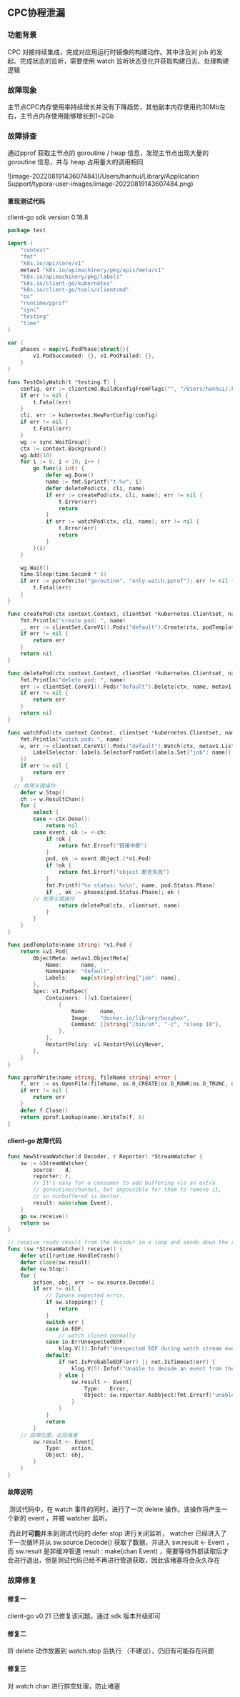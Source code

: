 ## CPC协程泄漏

### 功能背景

CPC 对接持续集成，完成对应用运行时镜像的构建动作。其中涉及对 job 的发起、完成状态的监听，需要使用 watch 监听状态变化并获取构建日志、处理构建逻辑

### 故障现象

主节点CPC内存使用率持续增长并没有下降趋势，其他副本内存使用约30Mb左右，主节点内存使用能够增长到1~2Gb

### 故障排查

通过pprof 获取主节点的 goroutine / heap 信息，发现主节点出现大量的 goroutine 信息，并与 heap 占用量大的调用相同

![image-20220819143607484](/Users/hanhui/Library/Application Support/typora-user-images/image-20220819143607484.png)

#### 重现测试代码

client-go sdk version 0.18.8

```go
package test

import (
	"context"
	"fmt"
	"k8s.io/api/core/v1"
	metav1 "k8s.io/apimachinery/pkg/apis/meta/v1"
	"k8s.io/apimachinery/pkg/labels"
	"k8s.io/client-go/kubernetes"
	"k8s.io/client-go/tools/clientcmd"
	"os"
	"runtime/pprof"
	"sync"
	"testing"
	"time"
)

var (
	phases = map[v1.PodPhase]struct{}{
		v1.PodSucceeded: {}, v1.PodFailed: {},
	}
)

func TestOnlyWatch(t *testing.T) {
	config, err := clientcmd.BuildConfigFromFlags("", "/Users/hanhui/.kube/config")
	if err != nil {
		t.Fatal(err)
	}
	cli, err := kubernetes.NewForConfig(config)
	if err != nil {
		t.Fatal(err)
	}
	wg := sync.WaitGroup{}
	ctx := context.Background()
	wg.Add(10)
	for i := 0; i < 10; i++ {
		go func(i int) {
			defer wg.Done()
			name := fmt.Sprintf("t-%v", i)
			defer deletePod(ctx, cli, name)
			if err := createPod(ctx, cli, name); err != nil {
				t.Error(err)
				return
			}
			if err := watchPod(ctx, cli, name); err != nil {
				t.Error(err)
				return
			}
		}(i)
	}

	wg.Wait()
	time.Sleep(time.Second * 5)
	if err := pprofWrite("goroutine", "only-watch.pprof"); err != nil {
		t.Fatal(err)
	}
}

func createPod(ctx context.Context, clientSet *kubernetes.Clientset, name string) error {
	fmt.Println("create pod: ", name)
	_, err := clientSet.CoreV1().Pods("default").Create(ctx, podTemplate(name), metav1.CreateOptions{})
	if err != nil {
		return err
	}
	return nil
}

func deletePod(ctx context.Context, clientSet *kubernetes.Clientset, name string) error {
	fmt.Println("delete pod: ", name)
	err := clientSet.CoreV1().Pods("default").Delete(ctx, name, metav1.DeleteOptions{})
	if err != nil {
		return err
	}
	return nil
}

func watchPod(ctx context.Context, clientset *kubernetes.Clientset, name string) error {
	fmt.Println("watch pod: ", name)
	w, err := clientset.CoreV1().Pods("default").Watch(ctx, metav1.ListOptions{
		LabelSelector: labels.SelectorFromSet(labels.Set{"job": name}).String(),
	})
	if err != nil {
		return err
	}
  // 故障关键操作
	defer w.Stop()
	ch := w.ResultChan()
	for {
		select {
		case <-ctx.Done():
			return nil
		case event, ok := <-ch:
			if !ok {
				return fmt.Errorf("链接中断")
			}
			pod, ok := event.Object.(*v1.Pod)
			if !ok {
				return fmt.Errorf("object 断言失败")
			}
			fmt.Printf("%v status: %v\n", name, pod.Status.Phase)
			if _, ok := phases[pod.Status.Phase]; ok {
        // 故障关键操作
				return deletePod(ctx, clientset, name)
			}
		}
	}
}

func podTemplate(name string) *v1.Pod {
	return &v1.Pod{
		ObjectMeta: metav1.ObjectMeta{
			Name:      name,
			Namespace: "default",
			Labels:    map[string]string{"job": name},
		},
		Spec: v1.PodSpec{
			Containers: []v1.Container{
				{
					Name:    name,
					Image:   "docker.io/library/busybox",
					Command: []string{"/bin/sh", "-c", "sleep 10"},
				},
			},
			RestartPolicy: v1.RestartPolicyNever,
		},
	}
}

func pprofWrite(name string, fileName string) error {
	f, err := os.OpenFile(fileName, os.O_CREATE|os.O_RDWR|os.O_TRUNC, os.ModePerm)
	if err != nil {
		return err
	}
	defer f.Close()
	return pprof.Lookup(name).WriteTo(f, 0)
}

```

#### client-go 故障代码

```go
func NewStreamWatcher(d Decoder, r Reporter) *StreamWatcher {
	sw := &StreamWatcher{
		source:   d,
		reporter: r,
		// It's easy for a consumer to add buffering via an extra
		// goroutine/channel, but impossible for them to remove it,
		// so nonbuffered is better.
		result: make(chan Event),
	}
	go sw.receive()
	return sw
}

// receive reads result from the decoder in a loop and sends down the result channel.
func (sw *StreamWatcher) receive() {
	defer utilruntime.HandleCrash()
	defer close(sw.result)
	defer sw.Stop()
	for {
		action, obj, err := sw.source.Decode()
		if err != nil {
			// Ignore expected error.
			if sw.stopping() {
				return
			}
			switch err {
			case io.EOF:
				// watch closed normally
			case io.ErrUnexpectedEOF:
				klog.V(1).Infof("Unexpected EOF during watch stream event decoding: %v", err)
			default:
				if net.IsProbableEOF(err) || net.IsTimeout(err) {
					klog.V(5).Infof("Unable to decode an event from the watch stream: %v", err)
				} else {
					sw.result <- Event{
						Type:   Error,
						Object: sw.reporter.AsObject(fmt.Errorf("unable to decode an event from the watch stream: %v", err)),
					}
				}
			}
			return
		}
    // 故障位置，出现堵塞
		sw.result <- Event{
			Type:   action,
			Object: obj,
		}
	}
}
```

#### 故障说明

​	测试代码中，在 watch 事件的同时，进行了一次 delete 操作。该操作将产生一个新的 event ，并被 watcher 监听。

​	而此时**可能**并未到测试代码的 defer stop 进行关闭监听， watcher 已经进入了下一次循环并从 sw.source.Decode() 获取了数据，并进入 sw.result <- Event ，而 sw.result 是非缓冲管道 result : make(chan Event) ，需要等待外部读取后才会进行退出，但是测试代码已经不再进行管道获取，因此该堵塞将会永久存在

### 故障修复

#### 修复一

client-go v0.21 已修复该问题。通过 sdk 版本升级即可

#### 修复二

将 delete 动作放置到 watch.stop 后执行 （不建议），仍旧有可能存在问题

#### 修复三

对 watch chan 进行排空处理，防止堵塞